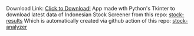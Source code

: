 Download Link:
[Click to Download!](https://github.com/aimatochysia/stock-downloader/blob/main/dist/stock_downloader.exe)
App made wth Python's Tkinter to download latest data of Indonesian Stock Screener from this repo:
[stock-results](https://github.com/aimatochysia/stock-results)
Which is automatically created via github action of this repo: 
[stock-analyzer](https://github.com/aimatochysia/stock-analyzer)